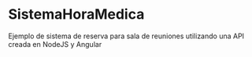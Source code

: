 # SistemaHoraMedica
Ejemplo de sistema de reserva para sala de reuniones utilizando una API creada en NodeJS y Angular
